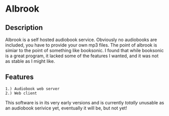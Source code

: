 <h1> Albrook </h1>
<h2> Description </h2>
Albrook is a self hosted audiobook service. Obviously no audiobooks are included, you have to provide your own mp3 files. The point of albrook is simiar to the point of something like booksonic. I found that while booksonic is a great program, it lacked some of the features I wanted, and it was not as stable as I might like.

<h2> Features </h2>

    1.) Audiobook web server
    2.) Web client

This software is in its very early versions and is currently <em> totally </em> unusable as an audiobook serivice yet, eventually it will be, but not yet!